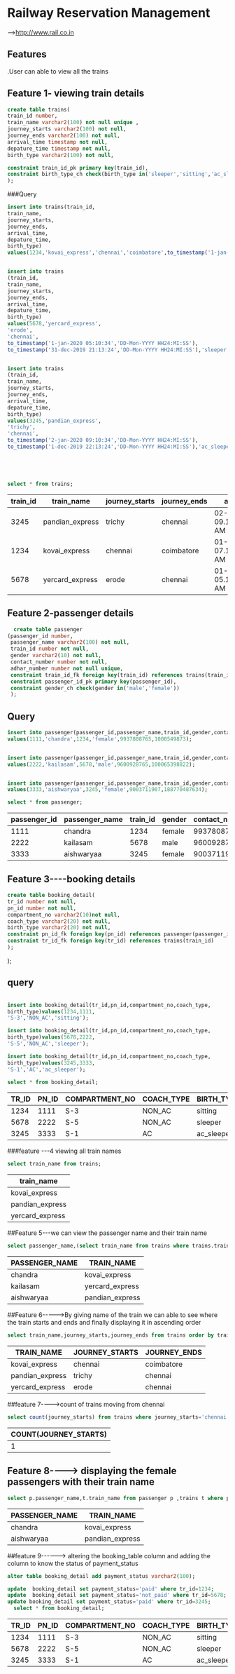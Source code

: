 # Railway Reservation Management
-->http://www.rail.co.in
## Features
.User can able to view all the trains 

## Feature 1- viewing train details
```sql
create table trains(
train_id number,
train_name varchar2(100) not null unique ,
journey_starts varchar2(100) not null,
journey_ends varchar2(100) not null,
arrival_time timestamp not null,
depature_time timestamp not null,
birth_type varchar2(100) not null,

constraint train_id_pk primary key(train_id),
constraint birth_type_ch check(birth_type in('sleeper','sitting','ac_sleeper','ac_sitting'))
);

```

###Query
```sql
insert into trains(train_id,
train_name,
journey_starts,
journey_ends,
arrival_time,
depature_time,
birth_type)
values(1234,'kovai_express','chennai','coimbatore',to_timestamp('1-jan-2020 07:10:34','DD-Mon-YYYY HH24:MI:SS'),to_timestamp('31-dec-2019 23:13:24','DD-Mon-YYYY HH24:MI:SS'),'sitting');


insert into trains
(train_id,
train_name,
journey_starts,
journey_ends,
arrival_time,
depature_time,
birth_type)
values(5678,'yercard_express',
'erode',
'chennai',
to_timestamp('1-jan-2020 05:10:34','DD-Mon-YYYY HH24:MI:SS'),
to_timestamp('31-dec-2019 21:13:24','DD-Mon-YYYY HH24:MI:SS'),'sleeper');


insert into trains
(train_id,
train_name,
journey_starts,
journey_ends,
arrival_time,
depature_time,
birth_type)
values(3245,'pandian_express',
'trichy',
'chennai',
to_timestamp('2-jan-2020 09:10:34','DD-Mon-YYYY HH24:MI:SS'),
to_timestamp('1-dec-2019 22:13:24','DD-Mon-YYYY HH24:MI:SS'),'ac_sleeper');





select * from trains;
```
| train_id | train_name      | journey_starts | journey_ends | arrival_time                  | depature_time                | birth_type |
|----------|-----------------|----------------|--------------|-------------------------------|------------------------------|-----------|
| 3245     | pandian_express | trichy         | chennai      | 02-JAN-20 09.10.34.000000 AM  | 01-DEC-19 10.13.24.000000 PM | ac_sleeper |
| 1234     | kovai_express   | chennai        | coimbatore   | 01-JAN-20 07.10.34.000000 AM  | 31-DEC-19 11.13.24.000000 PM | sitting    |
| 5678     | yercard_express | erode          | chennai      | 01-JAN-20 05.10.34.000000 AM  | 31-DEC-19 09.13.24.000000 PM | sleeper    


## Feature 2-passenger details 
```sql
  create table passenger
(passenger_id number,
 passenger_name varchar2(100) not null,
 train_id number not null,
 gender varchar2(10) not null,
 contact_number number not null,
 adhar_number number not null unique,
 constraint train_id_fk foreign key(train_id) references trains(train_id),
 constraint passenger_id_pk primary key(passenger_id),
 constraint gender_ch check(gender in('male','female'))
 );
  ```
  ## Query 
  ```sql
 insert into passenger(passenger_id,passenger_name,train_id,gender,contact_number,adhar_number)
 values(1111,'chandra',1234,'female',9937808765,1000549873);
 
 
  insert into passenger(passenger_id,passenger_name,train_id,gender,contact_number,adhar_number)
 values(2222,'kailasam',5678,'male',9600928765,100065398822);
 
 
 insert into passenger(passenger_id,passenger_name,train_id,gender,contact_number,adhar_number)
 values(3333,'aishwaryaa',3245,'female',9003711907,188770487634);
 
 select * from passenger;
  ```
| passenger_id | passenger_name | train_id | gender | contact_number | adhar_number |
|--------------|----------------|----------|--------|----------------|--------------|
| 1111         | chandra        | 1234     | female | 9937808765     | 1000549873   |
| 2222         | kailasam       | 5678     | male   | 9600928765     | 100065398822 |
| 3333         | aishwaryaa     | 3245     | female | 9003711907     | 188770487634 |
 
  
  
  ## Feature 3----booking details 
  
 ```sql
create table booking_detail(
tr_id number not null, 
pn_id number not null, 
compartment_no varchar2(10)not null,
coach_type varchar2(20) not null,
birth_type varchar2(20) not null,
constraint pn_id_fk foreign key(pn_id) references passenger(passenger_id), 
constraint tr_id_fk foreign key(tr_id) references trains(train_id)
);
```



  );
  
  ## query
  ```sql
 
 insert into booking_detail(tr_id,pn_id,compartment_no,coach_type,
birth_type)values(1234,1111,
'S-3','NON_AC','sitting');

insert into booking_detail(tr_id,pn_id,compartment_no,coach_type,
birth_type)values(5678,2222,
'S-5','NON_AC','sleeper');

insert into booking_detail(tr_id,pn_id,compartment_no,coach_type,
birth_type)values(3245,3333,
'S-1','AC','ac_sleeper');
 
select * from booking_detail;
```
  
| TR_ID | PN_ID | COMPARTMENT_NO | COACH_TYPE | BIRTH_TYPE |
|-------|-------|----------------|------------|------------|
| 1234  | 1111  | S-3            | NON_AC     | sitting    |
| 5678  | 2222  | S-5            | NON_AC     | sleeper    |
| 3245  | 3333  | S-1            | AC         | ac_sleeper |
  
  
  
  ###feature ---4 viewing all train names
  
  ```sql
  select train_name from trains;
  
  ```
  
  | train_name  |
|-----------------|
| kovai_express   |
| pandian_express |
| yercard_express |


##Feature 5---we can view the passenger name and their train name 

```sql
select passenger_name,(select train_name from trains where trains.train_id=passenger.train_id) from passenger where trains.train_id=passenger.train_id;
```

| PASSENGER_NAME | TRAIN_NAME      |
|----------------|-----------------|
| chandra        | kovai_express   |
| kailasam       | yercard_express |
| aishwaryaa     | pandian_express |



##Feature 6----->By giving name of the train we can able to see where the train starts and ends and finally displaying it in ascending order

```sql
select train_name,journey_starts,journey_ends from trains order by train_name;
  ```
  
| TRAIN_NAME      | JOURNEY_STARTS | JOURNEY_ENDS |
|-----------------|----------------|--------------|
| kovai_express   | chennai        | coimbatore   |
| pandian_express | trichy         | chennai      |
| yercard_express | erode          | chennai      |


##feature 7---->count of trains moving from chennai
```sql
select count(journey_starts) from trains where journey_starts='chennai';
```
| COUNT(JOURNEY_STARTS) |
|-----------------------|
| 1                     |

 ## Feature 8----> displaying the female passengers with their train name
 ```sql
 select p.passenger_name,t.train_name from passenger p ,trains t where p.train_id=t.train_id and p.gender='female';
```

| PASSENGER_NAME | TRAIN_NAME      |
|----------------|-----------------|
| chandra        | kovai_express   |
| aishwaryaa     | pandian_express |


##feature 9------> altering the booking_table column and adding the column to know the status of payment_status
```sql
alter table booking_detail add payment_status varchar2(100);

update  booking_detail set payment_status='paid' where tr_id=1234;
update  booking_detail set payment_status='not_paid' where tr_id=5678;
update booking_detail set payment_status='paid' where tr_id=3245;
  select * from booking_detail;
  ```
  
| TR_ID | PN_ID | COMPARTMENT_NO | COACH_TYPE | BIRTH_TYPE | PAYMENT_STATUS |
|-------|-------|----------------|------------|------------|----------------|
| 1234  | 1111  | S-3            | NON_AC     | sitting    | paid           |
| 5678  | 2222  | S-5            | NON_AC     | sleeper    | not_paid       |
| 3245  | 3333  | S-1            | AC         | ac_sleeper | paid           |



  

